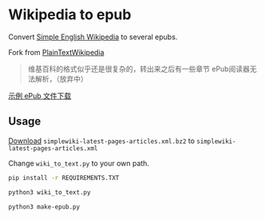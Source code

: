 # Wikipedia to epub

Convert [Simple English Wikipedia](https://simple.wikipedia.org/wiki/Main_Page) to several epubs.

Fork from [PlainTextWikipedia](https://github.com/daveshap/PlainTextWikipedia)

> 维基百科的格式似乎还是很复杂的，转出来之后有一些章节 ePub阅读器无法解析，（放弃中）

[示例 ePub 文件下载](https://github.com/theowenyoung/wikipedia-to-epub/releases)

## Usage

[Download](https://dumps.wikimedia.org/simplewiki/latest/) `simplewiki-latest-pages-articles.xml.bz2` to `simplewiki-latest-pages-articles.xml` 

Change `wiki_to_text.py` to your own path.

```bash
pip install -r REQUIREMENTS.TXT
```

```bash
python3 wiki_to_text.py
```


```bash
python3 make-epub.py
```


